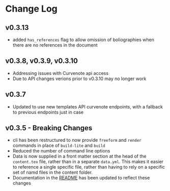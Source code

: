 # Change Log

## v0.3.13

- added `has_references` flag to allow omission of boliographies when there are no references in the document

## v0.3.8, v0.3.9, v0.3.10

- Addressing issues with Curvenote api access
- Due to API changes verions prior to v0.3.10 may no longer work

## v0.3.7

- Updated to use new templates API curvenote endpoints, with a fallback to previous endpoints just in case

## v0.3.5 - Breaking Changes

- cli has been restructured to now provide `freeform` and `render` commands in place of `build-lite` and `build`
- Reduced the number of command line options
- Data is now supplied in a front matter section at the head of the `content.tex` file, rather than in a separate `data.yml`. This makes it easier to reference a single specific file, rather than having to rely on a specific set of namd files in the content folder.
- Documentation in the [README](README.md) has been updated to reflect these changes
